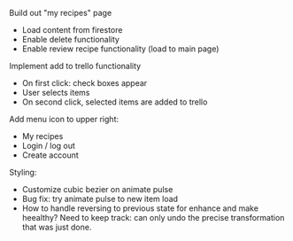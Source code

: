 Build out "my recipes" page

- Load content from firestore
- Enable delete functionality
- Enable review recipe functionality (load to main page)

Implement add to trello functionality

- On first click: check boxes appear
- User selects items
- On second click, selected items are added to trello

Add menu icon to upper right:

- My recipes
- Login / log out
- Create account

Styling:

- Customize cubic bezier on animate pulse
- Bug fix: try animate pulse to new item load
- How to handle reversing to previous state for enhance and make heealthy? Need to keep track: can only undo the precise transformation that was just done.
